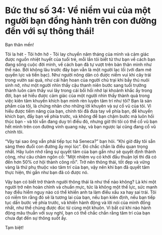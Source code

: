 # Bức thư số 34: Về niềm vui của một người bạn đồng hành trên con đường đến với sự thông thái!

Bạn thân mến!

Tôi la hét - Tôi hớn hở - Tôi lay chuyển năm tháng của mình và cảm giác được nguồn nhiệt huyết của tuổi trẻ, mỗi lần tôi biết từ thư bạn về cách bạn đang sống cuộc đời mình, về cách bạn đã tự vượt trên bản thân mình như thế nào. Bởi không lâu trước đây bạn vẫn là một người lạc lối (với đam mê quyền lực và tiền bạc). Như người nông dân có được niềm vui khi cây trái trong vườn sai quả, như cái hân hoan của người chủ trại khi bầy thú nuôi sinh nở, như một người nhìn thấy cậu thanh niên bước sang tuổi trưởng thành luôn cảm thấy vui lây trong cái bồi hồi nhớ lại khoảnh khắc ấy trong đời, bạn sẽ hiểu được cảm giác của một người nhìn thấy thành quả trong việc kiên tâm khuyến khích bạn mình rèn luyện tâm trí như tôi? Bạn là sản phẩm của tôi, là chứng nhân cho những lời khuyên và sự cổ vũ của tôi. Vì hiểu được tiềm năng của bạn, chính tôi đã đưa tay về phía bạn, để khuyến khích bạn, đẩy bạn về phía trước, và không để bạn chậm bước mà luôn hối thúc bạn - và tôi vẫn đang duy trì điều đó, nhưng giờ thì tôi có thể cổ vũ bạn hết mình trên con đường vinh quang này, và bạn ngược lại cũng đang cổ vũ chính tôi.

“Vậy tại sao ông vẫn phải tiếp tục hả Seneca?” bạn hỏi. “Khi giờ đây tôi sẵn sàng theo đuổi con đường ấy mọi lúc”. Đó chắc chắn là điều quan trọng nhất. Hãy luôn nhớ rằng sự quyết tâm của bạn gần như sẽ quyết định thành công, như câu châm ngôn cổ: "Một nhiệm vụ có khởi đầu thuận lợi thì đã có đến hơn 50% cơ hội thành công rồi". Trở nên thông thái, tốt đẹp và vững vàng là thứ phụ thuộc vào tâm trí của bạn, vậy nên khi bạn đã quyết tâm thực hiện, thì gần như bạn đã có được nó.

Vậy bạn có biết trở thành người thông thái là như thế nào không? Là khi một người trở nên hoàn chỉnh và chuẩn mực, tức là không một thế lực, sức mạnh hay điều hiểm nguy nào có thể khiến anh ta làm điều xấu xa hay sai trái. Tôi có niềm tin rằng đó sẽ là tương lai của bạn, nếu bạn kiên định, nếu bạn tiếp tục dấn bước về phía trước, và khiến hành động và lời nói của mình đồng nhất, như thể chúng được đúc từ cùng một khuôn. Vì bất cứ khi nào hành động mâu thuẫn với suy nghĩ, bạn có thể chắc chắn rằng tâm trí của bạn chưa đạt đến sự thông suốt ấy.

Tạm biệt!